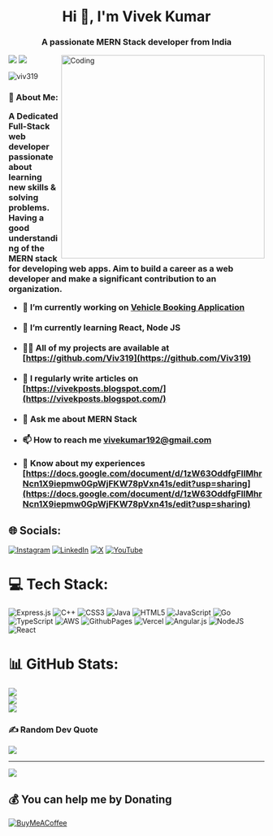 
<h1 align="center">Hi 👋, I'm Vivek Kumar</h1>
<h3 align="center">A passionate MERN Stack developer from India</h3>
<img src="https://github.com/Viv319/Viv319/assets/26425926/29d88106-8383-4f44-9760-b2751ccd8507">

<img src="https://readme-typing-svg.demolab.com/?lines=Backend+Developer;Frontend+Developer;Full+Stack+Web+Developer;Hand+on+experience+in+Devop's;MERN+Stack+Developer" style="display: center;">

<img align="right" alt="Coding" width="400" src="https://camo.githubusercontent.com/10b2d4e80487e1d9cd086ce8619e15740a1bd22c6462f6be13df93ee684deb7b/68747470733a2f2f616e616c7974696373696e6469616d61672e636f6d2f77702d636f6e74656e742f75706c6f6164732f323031382f31322f646576656c6f7065722d6472696262626c652e676966">

<p align="left"> <img src="https://komarev.com/ghpvc/?username=viv319&label=Profile%20views&color=0e75b6&style=flat" alt="viv319" /> </p>

 <h3>💫 About Me:

[](https://github.com/tarun-upadhyay#about-me)

A Dedicated Full-Stack web developer passionate about learning new skills & solving problems. Having a good understanding of the MERN stack for developing web apps. Aim to build a career as a web developer and make a significant contribution to an organization.
- 🔭 I’m currently working on [Vehicle Booking Application](https://github.com/Viv319/Vehical-Booking-Application)<br><br>
-  🌱 I’m currently learning **React, Node JS**<br><br> 
-  👨‍💻 All of my projects are available at [https://github.com/Viv319](https://github.com/Viv319)<br><br>
-  📝 I regularly write articles on [https://vivekposts.blogspot.com/](https://vivekposts.blogspot.com/)<br><br>
-  💬 Ask me about **MERN Stack**<br><br>
-  📫 How to reach me **vivekumar192@gmail.com**<br><br>
-  📄 Know about my experiences [https://docs.google.com/document/d/1zW63OddfgFIIMhrNcn1X9iepmw0GpWjFKW78pVxn41s/edit?usp=sharing](https://docs.google.com/document/d/1zW63OddfgFIIMhrNcn1X9iepmw0GpWjFKW78pVxn41s/edit?usp=sharing)


## 🌐 Socials:
[![Instagram](https://img.shields.io/badge/Instagram-%23E4405F.svg?logo=Instagram&logoColor=white)](https://instagram.com/vivek_319) [![LinkedIn](https://img.shields.io/badge/LinkedIn-%230077B5.svg?logo=linkedin&logoColor=white)](https://linkedin.com/in/vivekkumar319) [![X](https://img.shields.io/badge/X-black.svg?logo=X&logoColor=white)](https://x.com/vivekumar_) [![YouTube](https://img.shields.io/badge/YouTube-%23FF0000.svg?logo=YouTube&logoColor=white)](https://youtube.com/@VivekHalwai) 


# 💻 Tech Stack:
![Express.js](https://img.shields.io/badge/express.js-%23404d59.svg?style=for-the-badge&logo=express&logoColor=%2361DAFB) ![C++](https://img.shields.io/badge/c++-%2300599C.svg?style=for-the-badge&logo=c%2B%2B&logoColor=white) ![CSS3](https://img.shields.io/badge/css3-%231572B6.svg?style=for-the-badge&logo=css3&logoColor=white) ![Java](https://img.shields.io/badge/java-%23ED8B00.svg?style=for-the-badge&logo=openjdk&logoColor=white) ![HTML5](https://img.shields.io/badge/html5-%23E34F26.svg?style=for-the-badge&logo=html5&logoColor=white) ![JavaScript](https://img.shields.io/badge/javascript-%23323330.svg?style=for-the-badge&logo=javascript&logoColor=%23F7DF1E) ![Go](https://img.shields.io/badge/go-%2300ADD8.svg?style=for-the-badge&logo=go&logoColor=white) ![TypeScript](https://img.shields.io/badge/typescript-%23007ACC.svg?style=for-the-badge&logo=typescript&logoColor=white) ![AWS](https://img.shields.io/badge/AWS-%23FF9900.svg?style=for-the-badge&logo=amazon-aws&logoColor=white) ![GithubPages](https://img.shields.io/badge/github%20pages-121013?style=for-the-badge&logo=github&logoColor=white) ![Vercel](https://img.shields.io/badge/vercel-%23000000.svg?style=for-the-badge&logo=vercel&logoColor=white) ![Angular.js](https://img.shields.io/badge/angular.js-%23E23237.svg?style=for-the-badge&logo=angularjs&logoColor=white) ![NodeJS](https://img.shields.io/badge/node.js-6DA55F?style=for-the-badge&logo=node.js&logoColor=white) ![React](https://img.shields.io/badge/react-%2320232a.svg?style=for-the-badge&logo=react&logoColor=%2361DAFB)
# 📊 GitHub Stats:
![](https://github-readme-stats.vercel.app/api?username=Viv319&theme=dark&hide_border=false&include_all_commits=true&count_private=false)<br/>
![](https://github-readme-streak-stats.herokuapp.com/?user=Viv319&theme=dark&hide_border=false)<br/>
![](https://github-readme-stats.vercel.app/api/top-langs/?username=Viv319&theme=dark&hide_border=false&include_all_commits=true&count_private=false&layout=compact)

### ✍️ Random Dev Quote
![](https://quotes-github-readme.vercel.app/api?type=horizontal&theme=radical)

---
[![](https://visitcount.itsvg.in/api?id=Viv319&icon=0&color=0)](https://visitcount.itsvg.in)

  ## 💰 You can help me by Donating
  [![BuyMeACoffee](https://img.shields.io/badge/Buy%20Me%20a%20Coffee-ffdd00?style=for-the-badge&logo=buy-me-a-coffee&logoColor=black)](https://buymeacoffee.com/Vivek319) 

  
<!-- Proudly created with GPRM ( https://gprm.itsvg.in ) -->
